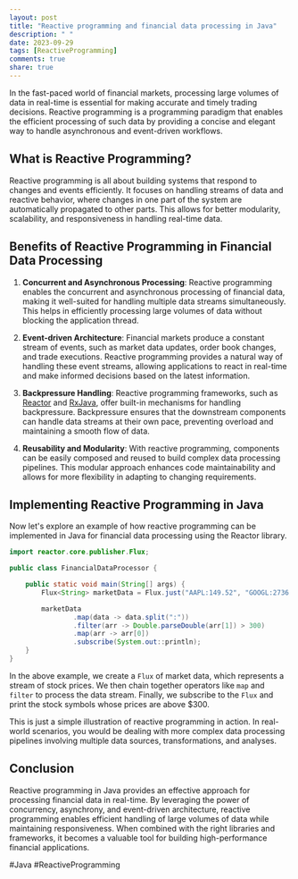 ```yaml
---
layout: post
title: "Reactive programming and financial data processing in Java"
description: " "
date: 2023-09-29
tags: [ReactiveProgramming]
comments: true
share: true
---
```


In the fast-paced world of financial markets, processing large volumes of data in real-time is essential for making accurate and timely trading decisions. Reactive programming is a programming paradigm that enables the efficient processing of such data by providing a concise and elegant way to handle asynchronous and event-driven workflows.

## What is Reactive Programming?

Reactive programming is all about building systems that respond to changes and events efficiently. It focuses on handling streams of data and reactive behavior, where changes in one part of the system are automatically propagated to other parts. This allows for better modularity, scalability, and responsiveness in handling real-time data.

## Benefits of Reactive Programming in Financial Data Processing

1. **Concurrent and Asynchronous Processing**: Reactive programming enables the concurrent and asynchronous processing of financial data, making it well-suited for handling multiple data streams simultaneously. This helps in efficiently processing large volumes of data without blocking the application thread.

2. **Event-driven Architecture**: Financial markets produce a constant stream of events, such as market data updates, order book changes, and trade executions. Reactive programming provides a natural way of handling these event streams, allowing applications to react in real-time and make informed decisions based on the latest information.

3. **Backpressure Handling**: Reactive programming frameworks, such as [Reactor](https://projectreactor.io/) and [RxJava](https://github.com/ReactiveX/RxJava), offer built-in mechanisms for handling backpressure. Backpressure ensures that the downstream components can handle data streams at their own pace, preventing overload and maintaining a smooth flow of data.

4. **Reusability and Modularity**: With reactive programming, components can be easily composed and reused to build complex data processing pipelines. This modular approach enhances code maintainability and allows for more flexibility in adapting to changing requirements.

## Implementing Reactive Programming in Java

Now let's explore an example of how reactive programming can be implemented in Java for financial data processing using the Reactor library.

```java
import reactor.core.publisher.Flux;

public class FinancialDataProcessor {

    public static void main(String[] args) {
        Flux<String> marketData = Flux.just("AAPL:149.52", "GOOGL:2736.20", "MSFT:301.13");

        marketData
                .map(data -> data.split(":"))
                .filter(arr -> Double.parseDouble(arr[1]) > 300)
                .map(arr -> arr[0])
                .subscribe(System.out::println);
    }
}
```

In the above example, we create a `Flux` of market data, which represents a stream of stock prices. We then chain together operators like `map` and `filter` to process the data stream. Finally, we subscribe to the `Flux` and print the stock symbols whose prices are above $300.

This is just a simple illustration of reactive programming in action. In real-world scenarios, you would be dealing with more complex data processing pipelines involving multiple data sources, transformations, and analyses.

## Conclusion

Reactive programming in Java provides an effective approach for processing financial data in real-time. By leveraging the power of concurrency, asynchrony, and event-driven architecture, reactive programming enables efficient handling of large volumes of data while maintaining responsiveness. When combined with the right libraries and frameworks, it becomes a valuable tool for building high-performance financial applications.

#Java #ReactiveProgramming